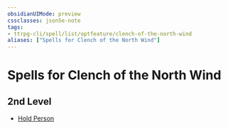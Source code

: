 ```yaml
---
obsidianUIMode: preview
cssclasses: json5e-note
tags:
- ttrpg-cli/spell/list/optfeature/clench-of-the-north-wind
aliases: ["Spells for Clench of the North Wind"]
---
```

# Spells for Clench of the North Wind

## 2nd Level

- [Hold Person](3-Mechanics/CLI/spells/hold-person.md "PHB")